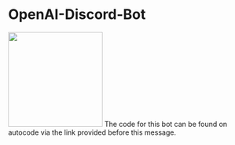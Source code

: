 # OpenAI-Discord-Bot
[<img src="https://open.autocode.com/static/images/open.svg?" width="192">](https://open.autocode.com/)
The code for this bot can be found on autocode via the link provided before this message.
